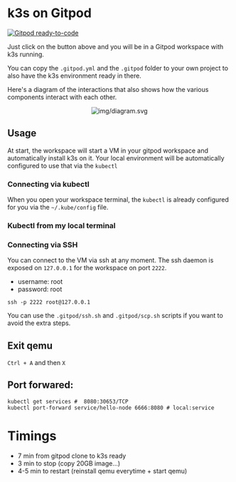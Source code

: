 # k3s on Gitpod

[![Gitpod ready-to-code](https://gitpod.io/button/open-in-gitpod.svg)](https://gitpod.io/#https://github.com/yonixw/gitpod-k3s)

Just click on the button above and you will be in a Gitpod workspace with k3s running.

You can copy the `.gitpod.yml` and the `.gitpod` folder to your own project to also have the k3s environment ready in there.

Here's a diagram of the interactions that also shows how the various components interact with each other.

<center>

![img/diagram.svg](img/diagram.svg)

</center>

## Usage

At start, the workspace will start a VM in your gitpod workspace and
automatically install k3s on it. Your local environment will be automatically
configured to use that via the `kubectl`

### Connecting via kubectl

When you open your workspace terminal, the `kubectl` is already configured for you
via the `~/.kube/config` file.

### Kubectl from my local terminal

### Connecting via SSH

You can connect to the VM via ssh at any moment. The ssh daemon
is exposed on `127.0.0.1` for the workspace on port `2222`.

- username: root
- password: root

```console
ssh -p 2222 root@127.0.0.1
```

You can use the `.gitpod/ssh.sh` and `.gitpod/scp.sh` scripts if you want to
avoid the extra steps.

## Exit qemu

`Ctrl + A` and then `X`

## Port forwared:

```
kubectl get services #  8080:30653/TCP
kubectl port-forward service/hello-node 6666:8080 # local:service
```

# Timings

- 7 min from gitpod clone to k3s ready
- 3 min to stop (copy 20GB image...)
- 4-5 min to restart (reinstall qemu everytime + start qemu)
